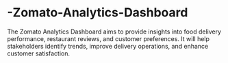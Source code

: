 # -Zomato-Analytics-Dashboard
The Zomato Analytics Dashboard aims to provide insights into food delivery performance, restaurant reviews, and customer preferences. It will help stakeholders identify trends, improve delivery operations, and enhance customer satisfaction.
